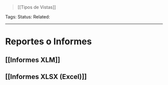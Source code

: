 > [[Tipos de Vistas]]

Tags: 
Status: 
Related: 

___

# Reportes o Informes


## [[Informes XLM]]
## [[Informes XLSX (Excel)]]




